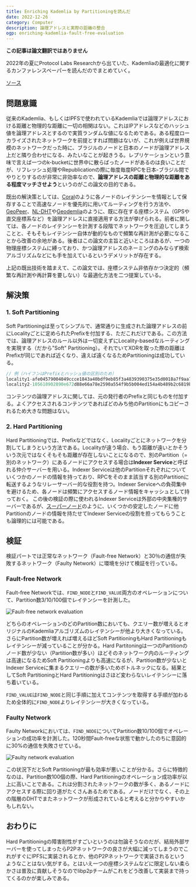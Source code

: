 ```yaml
---
title: Enriching Kademlia by Partitioningを読んだ
date: 2022-12-26
category: Computer
description: 論理アドレスと実際の距離の整合
ogp: enriching-kademlia-fault-free-evaluation
---
```

**この記事は論文翻訳ではありません**

2022年の夏にProtocol Labs Researchから出ていた、Kademliaの最適化に関するカンファレンスペーパーを読んだのでまとめていく。

[ソース](https://research.protocol.ai/publications/enriching-kademlia-by-partitioning/)

## 問題意識
従来のKademlia、もしくはIPFSで使われているKademliaでは論理アドレスにおける距離と物理的な距離に一切の相関はない。これはIPアドレスなどのハッシュ値を論理アドレスとするので実質ランダムな値になるためである。ある程度ローカライズされたネットワークを前提とすれば問題はないが、これが例えば世界規模のネットワークだった時に、ブラジルのノードと日本のノードが論理アドレス上だと隣り合わせになる、みたいなことが起きうる。レプリケーションという意味で言えば一つのk-bucketに世界中に散らばったノードがあるのは良いことだが、リフレッシュ処理やRepublicationの際に毎度毎度RPCを日本-ブラジル間でやりとりするのが非常に非効率なので、**論理アドレスの距離と物理的な距離をある程度マッチさせよう**というのがこの論文の目的である。

既出の解決策としては、[Coral](https://www.cs.princeton.edu/~mfreed/docs/coral-iptps03.pdf)のように各ノードのレイテンシーを情報として保存することで高速なノードを優先的に用いてルーティングを行う方法や、[GeoPeer](https://ieeexplore.ieee.org/document/1347760)、[NL-DHT](https://ieeexplore.ieee.org/abstract/document/4724397/)や[Geodemlia](https://ieeexplore.ieee.org/document/6335806)のように、既に存在する座標システム（GPSや直交座標系など）を論理アドレスに直接適用する方法が挙げられる。前者に関しては、各ノードのレイテンシーを計測する段階でネットワークを圧迫してしまうことと、そもそもレイテンシー自体が動的なもので頻繁な再計測が必要になることから改善の余地がある。後者はこの論文の主旨と近いところはあるが、一つの物理座標システムに縛っており、かつ論理アドレスのネーミングのみならず検索アルゴリズムなどにも手を加えているというデメリットが存在する。

上記の既出技術を踏まえて、この論文では、座標システム非依存かつ決定的（頻繁な再計測や再計算を要しない）な最適化方法を二つ提案している。

## 解決策
### 1. Soft Partitioning
Soft Partitioningは至ってシンプルで、通常通りに生成された論理アドレスの前にLocalityごとに定められたPrefixを付加する、ただこれだけである。この方法では、論理アドレスのルール以外は一切変えずにLocality-basedなルーティングを実現する（だから"Soft" Partitioning）。それでいてXORを取った際の距離はPrefixが同じであれば近くなり、違えば遠くなるためPartitioningは成功している。
```js
// 例（ハイフンはPrefixとハッシュ値の区別のため）
locality1-afe04579004049ccce1843a40bdf9eb85f3a4839390375e35d0018a7f9aa70c8
locality2-105618902890e672d88e66a78e2590a554f9b5b004ed154a4b489b2c6819b393
```

コンテンツの論理アドレスに関しては、元の発行者のPrefixと同じものを付加する。よくアクセスされるコンテンツであればどのみち他のPartitionにもコピーされるため大きな問題はない。

### 2. Hard Partitioning
Hard Partitioningでは、Prefixなどではなく、Localityごとにネットワークを分割してしまうという方法である。Localityが違う場合、もう距離が遠いとかそういう次元ではなくそもそも距離が存在しないことになるので、別のPartition（=別のネットワーク）にあるノードにアクセスする場合は**Indexer Service**と呼ばれる仲介サーバーを用いる。Indexer Serviceは他のPartitionそれぞれについていくつかのノードの情報を持っており、RPCをそのまま該当する別のPartitionに転送するようなリレーサーバー的な役割を持つ。Indexer Serviceへの負荷集中を避けるため、各ノードは頻繁にアクセスするノード情報をキャッシュとして持っておく。
この後の検証の際に使われるIndexer Serviceは外部の中央集権的サーバーであるが、[スーパーノード](https://medium.com/@moonxfamily/supernode-in-peer-to-peer-networks-a-tale-of-multipurpose-solution-78b960eba44e)のように、いくつかの安定したノードに他Partitionのノードの情報を持たせてIndexer Serviceの役割を担ってもらうことも論理的には可能である。

## 検証
検証パートでは正常なネットワーク（Fault-free Network）と30％の通信が失敗するネットワーク（Faulty Network）に環境を分けて検証を行っている。
### Fault-free Network
Fault-free Networkでは、`FIND_NODE`と`FIND_VALUE`両方のオペレーションについて、Partition数3/10/100個でレイテンシーを計測した。

![Fault-free network evaluation](/media/enriching-kademlia-fault-free-evaluation.webp)

どちらのオペレーションのどのPartition数においても、クエリー数が増えるとオリジナルのKademliaアルゴリズムのレイテンシーが他より大きくなっている。さらにPartition数が増えれば増えるほどSoft PartitioningもHard Partitioningもレイテンシーが減っていることが分かる。Hard Partitoningは一つのPartitionのノード数が少ない（Partition数が多い）ほどそのネットワーク内のルーティングは高速になるためSoft Partitioningよりも高速になるが、Partition数が少ないとIndexer Serviceに集まるクエリーの数が多いためボトルネックになる。結果としてSoft PartitioningとHard Partitioningはさほど変わらないレイテンシーに落ち着いている。

`FIND_VALUE`は`FIND_NODE`と同じ手順に加えてコンテンツを取得する手順が加わるため全体的に`FIND_NODE`よりレイテンシーが大きくなっている。

### Faulty Network
Faulty Networkにおいては、`FIND_NODE`についてPartition数10/100個でオペレーションの成功率を計測した。120秒間Fault-freeな状態で動かしたのちに意図的に30%の通信を失敗させている。

![Faulty network evaluation](/media/enriching-kademlia-faulty-evaluation.webp)

この状況下だとSoft Partitioningが最も効率が悪いことが分かる。さらに特徴的なのは、Partition数100個の際、Hard Partitioningのオペレーション成功率が以上に高いことである。これは分割されたネットワークの数が多く、あるノードにアクセスする際に回り道がたくさんあるためである。ノードだけでなく、その上の階層のDHTでまたネットワークが形成されていると考えると分かりやすいかもしれない。

## おわりに
Hard Partitioningの障害耐性がすごいというのは勿論そうなのだが、結局外部サーバーを使ってしまったらP2Pネットワークの良さが大幅に減ってしまうのでこれがすぐにIPFSに実装されるとか、他のP2Pネットワークで実装されるというようなことはない気がする。とはいえ一つの座標システムなどに限定しない柔らかさは普及に貢献しそうなのでlibp2pチームがこれをどう改善して実装まで持ってくるのかが楽しみである。
